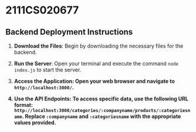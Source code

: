 # 2111CS020677

## Backend Deployment Instructions

1. <b>Download the Files</b>: Begin by downloading the necessary files for the backend.

2. <b>Run the Server</b>: Open your terminal and execute the command `node index.js` to start the server.

3. <b>Access the Application<b>: Open your web browser and navigate to `http://localhost:3000/`.

4. <b>Use the API Endpoints<b>: To access specific data, use the following URL format: `http://localhost:3000/categories/:companyname/products/:categoriesname`. Replace `:companyname` and `:categoriesname` with the appropriate values provided.
